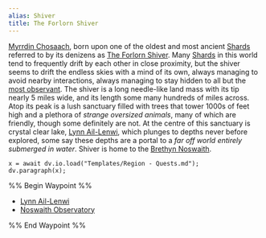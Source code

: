 ```yaml
---
alias: Shiver
title: The Forlorn Shiver
---
```


[Myrrdin Chosaach](../../../../People/Party/Myrrdin%20Chosaach.md), born upon one of the oldest and most ancient [Shards](../Shards.md) referred to by its denizens as [The Forlorn Shiver](The%20Forlorn%20Shiver.md). Many [Shards](../Shards.md) in this world tend to frequently drift by each other in close proximity, but the shiver seems to drift the endless skies with a mind of its own, always managing to avoid nearby interactions, always managing to stay hidden to all but the [most observant](../../../../Groups/Human%20Kingdom.md). The shiver is a long needle-like land mass with its tip nearly 5 miles wide, and its length some many hundreds of miles across. Atop its peak is a lush sanctuary filled with trees that tower 1000s of feet high and a plethora of *strange oversized animals*, many of which are friendly, though some definitely are not. At the centre of this sanctuary is crystal clear lake, [Lynn Ail-Lenwi](Lynn%20Ail-Lenwi.md), which plunges to depths never before explored, some say these depths are a portal to a *far off world entirely submerged in water*. Shiver is home to the [Brethyn Noswaith](../../../../Groups/Brethyn%20Noswaith.md).

````dataviewjs
x = await dv.io.load("Templates/Region - Quests.md");
dv.paragraph(x);
````

%% Begin Waypoint %%

* [Lynn Ail-Lenwi](Lynn%20Ail-Lenwi.md)
* [Noswaith Observatory](Noswaith%20Observatory.md)

%% End Waypoint %%
